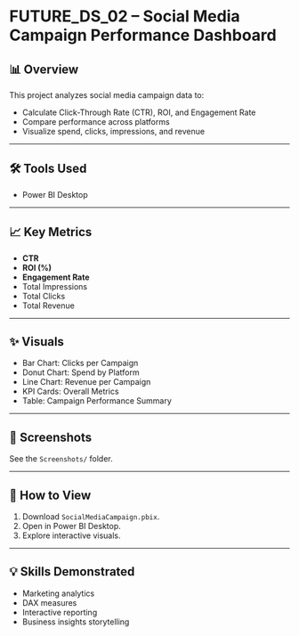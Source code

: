 # FUTURE_DS_02 – Social Media Campaign Performance Dashboard

## 📊 Overview
This project analyzes social media campaign data to:
- Calculate Click-Through Rate (CTR), ROI, and Engagement Rate
- Compare performance across platforms
- Visualize spend, clicks, impressions, and revenue

---

## 🛠️ Tools Used
- Power BI Desktop

---

## 📈 Key Metrics
- **CTR**
- **ROI (%)**
- **Engagement Rate**
- Total Impressions
- Total Clicks
- Total Revenue

---

## ✨ Visuals
- Bar Chart: Clicks per Campaign
- Donut Chart: Spend by Platform
- Line Chart: Revenue per Campaign
- KPI Cards: Overall Metrics
- Table: Campaign Performance Summary

---

## 📸 Screenshots
See the `Screenshots/` folder.

---

## 🚀 How to View
1. Download `SocialMediaCampaign.pbix`.
2. Open in Power BI Desktop.
3. Explore interactive visuals.

---

## 💡 Skills Demonstrated
- Marketing analytics
- DAX measures
- Interactive reporting
- Business insights storytelling
